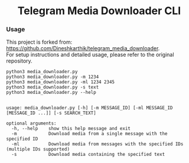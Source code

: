 
<h1 align="center">Telegram Media Downloader CLI</h1>


### Usage

This project is forked from: https://github.com/Dineshkarthik/telegram_media_downloader.
<br/>
For setup instructions and detailed usage, please refer to the original repository.



```
python3 media_downloader.py
python3 media_downloader.py -m 1234
python3 media_downloader.py -ml 1234 2345
python3 media_downloader.py -s text
python3 media_downloader.py --help


usage: media_downloader.py [-h] [-m MESSAGE_ID] [-ml MESSAGE_ID [MESSAGE_ID ...]] [-s SEARCH_TEXT]

optional arguments:
  -h, --help    show this help message and exit
  -m          	Download media from a single message with the specified ID
  -ml         	Download media from messages with the specified IDs (multiple IDs supported)
  -s          	Download media containing the specified text
```
